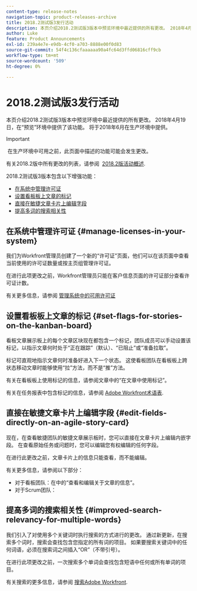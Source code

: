 ```yaml
---
content-type: release-notes
navigation-topic: product-releases-archive
title: 2018.2测试版3发行活动
description: 本页介绍2018.2测试版3版本中预览环境中最近提供的所有更改。 2018年4月19日，在“预览”环境中提供了该功能。 将于2018年6月在生产环境中提供。
author: Luke
feature: Product Announcements
exl-id: 239a4e7e-e9db-4cf0-a703-8888e00f0d83
source-git-commit: 54f4c136cfaaaaaa90a4fc64d3ffd06816cff9cb
workflow-type: tm+mt
source-wordcount: '509'
ht-degree: 0%

---
```


# 2018.2测试版3发行活动

本页介绍2018.2测试版3版本中预览环境中最近提供的所有更改。 2018年4月19日，在“预览”环境中提供了该功能。 将于2018年6月在生产环境中提供。

>[!IMPORTANT]
>
> 在生产环境中可用之前，此页面中描述的功能可能会发生更改。

有关2018.2版中所有更改的列表，请参阅  [2018.2版活动概述](../../../../product-announcements/product-releases/quarterly-release-archive/2018.2-release-activity/2018.2-release-activity-overview.md).

2018.2测试版3版本包含以下增强功能：

* [在系统中管理许可证](#manage-licenses-in-your-system)
* [设置看板板上文章的标记](#set-flags-for-stories-on-the-kanban-board)
* [直接在敏捷文章卡片上编辑字段](#edit-fields-directly-on-an-agile-story-card)
* [提高多词的搜索相关性](#improved-search-relevancy-for-multiple-words)

## 在系统中管理许可证 {#manage-licenses-in-your-system}

我们为Workfront管理员创建了一个新的“许可证”页面，他们可以在该页面中查看当前使用的许可证数量或按主页组管理许可证。 

在进行此项更改之前，Workfront管理员只能在客户信息页面的许可证部分查看许可证计数。

有关更多信息，请参阅 [管理系统中的可用许可证](../../../../administration-and-setup/get-started-wf-administration/manage-available-licenses-in-your-system.md)

## 设置看板板上文章的标记 {#set-flags-for-stories-on-the-kanban-board}

看板文章展示板上的每个文章区块现在都包含一个标记，团队成员可以手动设置该标记，以指示文章何时处于“正在跟踪”（默认）、“已阻止”或“准备拉取”。

标记可直观地指示文章何时准备好进入下一个状态。 这使看板团队在看板板上跨状态移动文章时能够使用“拉”方法，而不是“推”方法。

有关在看板板上使用标记的信息，请参阅文章中的“在文章中使用标记”。

有关在任务报表中包含标记的信息，请参阅 [Adobe Workfront术语表](../../../../workfront-basics/navigate-workfront/workfront-navigation/workfront-terminology-glossary.md).  

## 直接在敏捷文章卡片上编辑字段 {#edit-fields-directly-on-an-agile-story-card}

现在，在查看敏捷团队的敏捷文章展示板时，您可以直接在文章卡片上编辑内嵌字段。 在查看原始任务或问题时，您可以编辑您有权编辑的任何字段。

在进行此更改之前，文章卡片上的信息只能查看，而不能编辑。

有关更多信息，请参阅以下部分：

* 对于看板团队：在中的“查看和编辑关于文章的信息”。 
* 对于Scrum团队：

## 提高多词的搜索相关性 {#improved-search-relevancy-for-multiple-words}

我们引入了对使用多个关键词时执行搜索的方式进行的更改。 通过新更新，在搜索多个词时，搜索会查找包含您指定的所有词的项目。 如果要搜索关键词中的任何词语，必须在搜索词之间插入“OR”（不带引号）。 

在进行此项更改之前，一次搜索多个单词会查找包含短语中任何或所有单词的项目。 

有关搜索的更多信息，请参阅 [搜索Adobe Workfront](../../../../workfront-basics/navigate-workfront/search/search-workfront.md).
